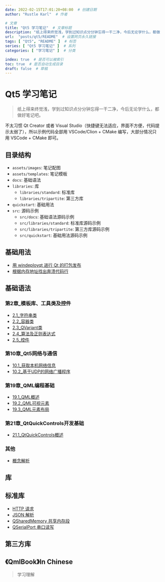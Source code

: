 ```yaml
---
date: 2022-02-15T17:01:20+08:00  # 创建日期
author: "Rustle Karl"  # 作者

# 文章
title: "Qt5 学习笔记"  # 文章标题
description: "纸上得来终觉浅，学到过知识点分分钟忘得一干二净，今后无论学什么，都做好笔记吧。"
url:  "posts/qt5/README"  # 设置网页永久链接
tags: [ "Qt5", "README" ]  # 标签
series: [ "Qt5 学习笔记" ]  # 系列
categories: [ "学习笔记" ]  # 分类

index: true  # 是否可以被索引
toc: true  # 是否自动生成目录
draft: false  # 草稿
---
```


# Qt5 学习笔记

> 纸上得来终觉浅，学到过知识点分分钟忘得一干二净，今后无论学什么，都做好笔记吧。

不太习惯 Qt Creator 或者 Visual Studio（快捷键无法适应，界面不方便，代码提示太弱了），所以示例代码全部用 VSCode/Clion + CMake 编写，大部分情况只用 VSCode + CMake 即可。

## 目录结构

- `assets/images`: 笔记配图
- `assets/templates`: 笔记模板
- `docs`: 基础语法
- `libraries`: 库
  - `libraries/standard`: 标准库
  - `libraries/tripartite`: 第三方库
- `quickstart`: 基础用法
- `src`: 源码示例
  - `src/docs`: 基础语法源码示例
  - `src/libraries/standard`: 标准库源码示例
  - `src/libraries/tripartite`: 第三方库源码示例
  - `src/quickstart`: 基础用法源码示例

## 基础用法

- [用 windeployqt 进行 Qt 的打包发布](quickstart/release.md)
- [根据内存地址找出奔溃代码行](quickstart/crash.md)


## 基础语法

### 第2章_模板库、工具类及控件

- [2.1_字符串类](docs/第2章_模板库、工具类及控件/2.1_字符串类.md)
- [2.2_容器类](docs/第2章_模板库、工具类及控件/2.2_容器类.md)
- [2.3_QVariant类](docs/第2章_模板库、工具类及控件/2.3_QVariant类.md)
- [2.4_算法及正则表达式](docs/第2章_模板库、工具类及控件/2.4_算法及正则表达式.md)
- [2.5_控件](docs/第2章_模板库、工具类及控件/2.5_控件.md)

### 第10章_Qt5网络与通信

- [10.1_获取本机网络信息](docs/第10章_Qt5网络与通信/10.1_获取本机网络信息.md)
- [10.2_基于UDP的网络广播程序](docs/第10章_Qt5网络与通信/10.2_基于UDP的网络广播程序.md)

### 第19章_QML编程基础

- [19.1_QML概述](docs/第19章_QML编程基础/19.1_QML概述.md)
- [19.2_QML可视元素](docs/第19章_QML编程基础/19.2_QML可视元素.md)
- [19.3_QML元素布局](docs/第19章_QML编程基础/19.3_QML元素布局.md)

### 第21章_QtQuickControls开发基础

- [21.1_QtQuickControls概述](docs/第21章_QtQuickControls开发基础/21.1_QtQuickControls概述.md)

### 其他

- [概念解析](quickstart/others/概念解析.md)

## 库

## 标准库

- [HTTP 请求](libraries/standard/network/http.md)
- [JSON 解析](libraries/standard/json.md)
- [QSharedMemory 共享内存段](libraries/standard/QSharedMemory.md)
- [QSerialPort 串口读写](libraries/standard/QSerialPort.md)

## 第三方库

## 《QmlBook》In Chinese

> 学习理解
